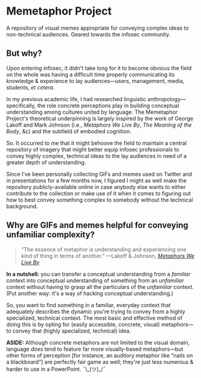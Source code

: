 # Memetaphor Project
A repository of visual memes appropriate for conveying complex ideas to non-technical audiences. Geared towards the infosec community.

## But why?
Upon entering infosec, it didn't take long for it to become obvious the field on the whole was having a difficult time properly communicating its knowledge & experience to lay audiences—users, management, media, students, *et cetera*.

In my previous academic life, I had researched linguistic anthropology—specifically, the role concrete perceptions play in building conceptual understanding among cultures united by language. The Memetaphor Project's theoretical underpinning is largely inspired by the work of George Lakoff and Mark Johnson (i.e., *Metaphors We Live By*, *The Meaning of the Body*, &c) and the subfield of embodied cognition.

So. It occurred to me that it might behoove the field to maintain a central repository of imagery that might better equip infosec professionals to convey highly complex, technical ideas to the lay audiences in need of a greater depth of understanding.

Since I've been personally collecting GIFs and memes used on Twitter and in presentations for a few months now, I figured I might as well make the repository publicly-available online in case anybody else wants to either contribute to the collection or make use of it when it comes to figuring out how to best convey something complex to somebody without the technical background.

## Why are GIFs and memes helpful for conveying unfamiliar complexity?
>“The essence of metaphor is understanding and experiencing one kind of thing in terms of another.”
—Lakoff & Johnson, [*Metaphors We Live By*](http://shu.bg/tadmin/upload/storage/161.pdf)

**In a nutshell:** you can transfer a conceptual understanding from a *familiar* context into conceptual understanding of something from an *unfamiliar* context without having to grasp all the particulars of the *unfamiliar* context. (Put another way: it's a way of hacking conceptual understanding.)

So, you want to find something in a familiar, everyday context that adequately describes the dynamic you're trying to convey from a highly specialized, technical context. The most basic and effective method of doing this is by opting for (easily accessible, concrete, visual) metaphors—to convey that (highly specialized, technical) idea. 

**ASIDE:** Although concrete metaphors are not limited to the visual domain, language *does* tend to feature far more visually-based metaphors—but other forms of perception [for instance, an auditory metaphor like “nails on a blackboard”] are perfectly fair game as well; they're just less numerous & harder to use in a PowerPoint. ¯\\\_(ツ)\_/¯ 
